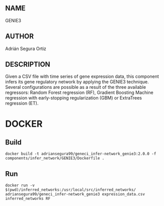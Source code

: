## NAME

GENIE3

## AUTHOR

Adrián Segura Ortiz

## DESCRIPTION

Given a CSV file with time series of gene expression data, this component infers its gene regulatory network by applying the GENIE3 technique. Several configurations are possible as a result of the three available regressors: Random Forest regression (RF), Gradient Boosting Machine regression with early-stopping regularization (GBM) or ExtraTrees regression (ET).

# DOCKER

## Build

```
docker build -t adriansegura99/geneci_infer-network_genie3:2.0.0 -f components/infer_network/GENIE3/Dockerfile .
```

## Run

```
docker run -v $(pwd)/inferred_networks:/usr/local/src/inferred_networks/ adriansegura99/geneci_infer-network_genie3 expression_data.csv inferred_networks RF
```
